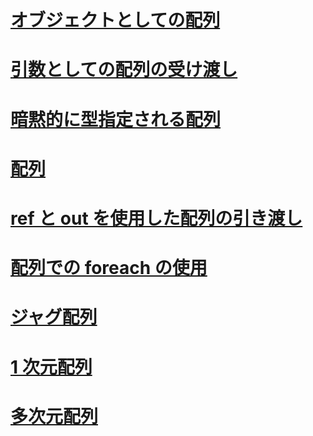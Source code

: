 # [オブジェクトとしての配列](arrays-as-objects.md)
# [引数としての配列の受け渡し](passing-arrays-as-arguments.md)
# [暗黙的に型指定される配列](implicitly-typed-arrays.md)
# [配列](index.md)
# [ref と out を使用した配列の引き渡し](passing-arrays-using-ref-and-out.md)
# [配列での foreach の使用](using-foreach-with-arrays.md)
# [ジャグ配列](jagged-arrays.md)
# [1 次元配列](single-dimensional-arrays.md)
# [多次元配列](multidimensional-arrays.md)
